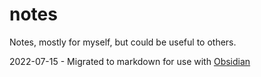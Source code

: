 # notes
Notes, mostly for myself, but could be useful to others.

2022-07-15 - Migrated to markdown for use with [Obsidian](https://obsidian.md/)